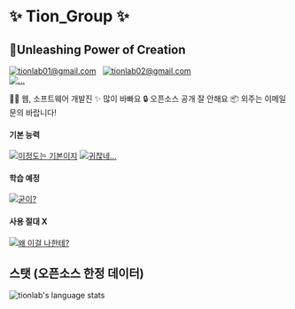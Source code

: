 # ✨ Tion_Group ✨  
## 🔮Unleashing Power of Creation
   [![tionlab01@gmail.com](https://img.shields.io/static/v1?label=tionlab01@gmail.com&message=%20&color=red&logo=gmail&style=flat-square&logoColor=white)](mailto:tionlab01@gmail.com)  
   [![tionlab02@gmail.com](https://img.shields.io/static/v1?label=tionlab02@gmail.com&message=%20&color=yellow&logo=gmail&style=flat-square&logoColor=white)](mailto:tionlab02@gmail.com)  
[![...](https://i.ibb.co/5LtwJQm/led.jpg)](about:black)

👨‍💻 웹, 소프트웨어 개발진
✨ 많이 바빠요
🔒 오픈소스 공개 잘 안해요
📦 외주는 이메일 문의 바랍니다!

#### 기본 능력
[![이정도는 기본이지](https://skillicons.dev/icons?i=vscode,js,react,html,css,arduino,ae,discord,bots,git,github,heroku,instagram,md,mongodb,netlify,nodejs,ps,powershell)](about:black)
[![귀찮네...](https://skillicons.dev/icons?i=au,blender,ai,py,ts,linux)](about:black)

#### 학습 예정
[![굳이?](https://skillicons.dev/icons?i=go,ruby)](about:black)

#### 사용 절대 X
[![왜 이걸 나한테?](https://skillicons.dev/icons?i=cs,cpp,raspberrypi,c,wordpress)](about:black)

## 스탯 (오픈소스 한정 데이터)
![tionlab's language stats](https://github-readme-stats.vercel.app/api/top-langs/?username=tionlab&langs_count=8&layout=compact&theme=radical)



